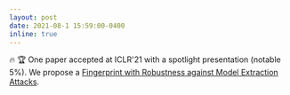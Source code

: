```yaml
---
layout: post
date: 2021-08-1 15:59:00-0400
inline: true
---
```


:fire: 🏆 One paper accepted at ICLR'21 with a spotlight presentation (notable 5%). 
We propose a [Fingerprint with Robustness against Model Extraction Attacks](https://openreview.net/pdf?id=VqzVhqxkjH1">Fingerprinting).
